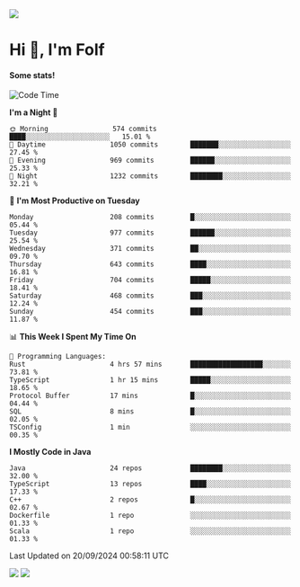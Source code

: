 <img src="https://komarev.com/ghpvc/?username=itsfolf"/>
<h1>Hi 👋, I'm Folf</h1>


#### Some stats!
<!--START_SECTION:waka-->
![Code Time](http://img.shields.io/badge/Code%20Time-2%2C336%20hrs%204%20mins-blue)

**I'm a Night 🦉** 

```text
🌞 Morning                574 commits         ████░░░░░░░░░░░░░░░░░░░░░   15.01 % 
🌆 Daytime                1050 commits        ███████░░░░░░░░░░░░░░░░░░   27.45 % 
🌃 Evening                969 commits         ██████░░░░░░░░░░░░░░░░░░░   25.33 % 
🌙 Night                  1232 commits        ████████░░░░░░░░░░░░░░░░░   32.21 % 
```
📅 **I'm Most Productive on Tuesday** 

```text
Monday                   208 commits         █░░░░░░░░░░░░░░░░░░░░░░░░   05.44 % 
Tuesday                  977 commits         ██████░░░░░░░░░░░░░░░░░░░   25.54 % 
Wednesday                371 commits         ██░░░░░░░░░░░░░░░░░░░░░░░   09.70 % 
Thursday                 643 commits         ████░░░░░░░░░░░░░░░░░░░░░   16.81 % 
Friday                   704 commits         █████░░░░░░░░░░░░░░░░░░░░   18.41 % 
Saturday                 468 commits         ███░░░░░░░░░░░░░░░░░░░░░░   12.24 % 
Sunday                   454 commits         ███░░░░░░░░░░░░░░░░░░░░░░   11.87 % 
```


📊 **This Week I Spent My Time On** 

```text
💬 Programming Languages: 
Rust                     4 hrs 57 mins       ██████████████████░░░░░░░   73.81 % 
TypeScript               1 hr 15 mins        █████░░░░░░░░░░░░░░░░░░░░   18.65 % 
Protocol Buffer          17 mins             █░░░░░░░░░░░░░░░░░░░░░░░░   04.44 % 
SQL                      8 mins              █░░░░░░░░░░░░░░░░░░░░░░░░   02.05 % 
TSConfig                 1 min               ░░░░░░░░░░░░░░░░░░░░░░░░░   00.35 % 
```

**I Mostly Code in Java** 

```text
Java                     24 repos            ████████░░░░░░░░░░░░░░░░░   32.00 % 
TypeScript               13 repos            ████░░░░░░░░░░░░░░░░░░░░░   17.33 % 
C++                      2 repos             █░░░░░░░░░░░░░░░░░░░░░░░░   02.67 % 
Dockerfile               1 repo              ░░░░░░░░░░░░░░░░░░░░░░░░░   01.33 % 
Scala                    1 repo              ░░░░░░░░░░░░░░░░░░░░░░░░░   01.33 % 
```




 Last Updated on 20/09/2024 00:58:11 UTC
<!--END_SECTION:waka-->
<a src="https://discord.com/users/1090088995976925305"><img src="https://lanyard-profile-readme.vercel.app/api/1090088995976925305"/></a></td> 
<img src="https://hit.yhype.me/github/profile?user_id=9268058"/>
